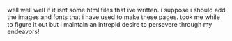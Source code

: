 well well well if it isnt some html files that ive written. i suppose i should add the images and fonts that i have  used to make these pages.
took me while to figure it out but i maintain an intrepid desire to persevere through my endeavors!
